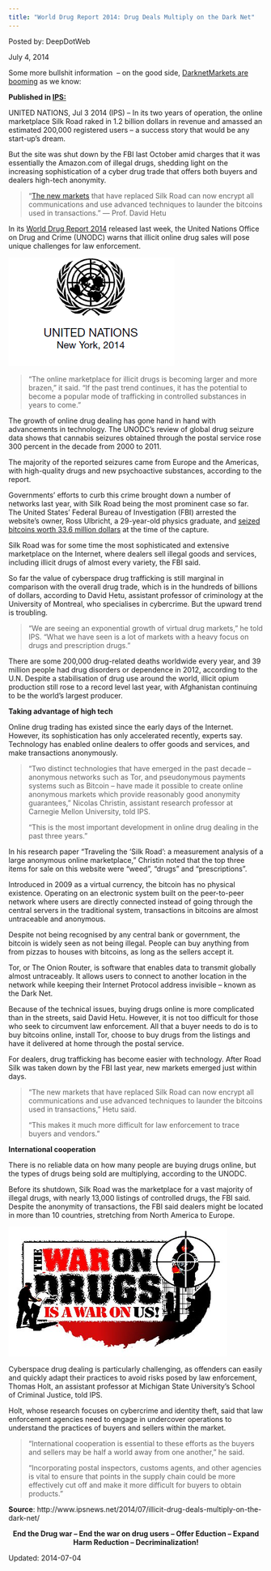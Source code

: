 ```yaml
---
title: "World Drug Report 2014: Drug Deals Multiply on the Dark Net"
---
```


Posted by: DeepDotWeb

<span>July 4, 2014</span>

<p><span class="meta_origin">Some more bullshit information  &#8211; on the good side, <a href="/2014/05/12/darknetmarkets-listing-count-is-booming-53917/">DarknetMarkets are booming</a> as we know:</span></p>
<p><span class="meta_origin"><strong>Published in <a href="http://www.ipsnews.net/2014/07/illicit-drug-deals-multiply-on-the-dark-net/">IPS:</a></strong><br />
</span></p>
<p><span class="meta_origin">UNITED NATIONS, Jul 3 2014 (IPS) </span>&#8211; In its two years of operation, the online marketplace Silk Road raked in 1.2 billion dollars in revenue and amassed an estimated 200,000 registered users – a success story that would be any start-up’s dream.<span id="more-135364"></span></p>
<p>But the site was shut down by the FBI last October amid charges that it was essentially the Amazon.com of illegal drugs, shedding light on the increasing sophistication of a cyber drug trade that offers both buyers and dealers high-tech anonymity.</p>
<blockquote>
<div class="simplePullQuote3">“<a href="/2013/10/28/updated-llist-of-hidden-marketplaces-tor-i2p/">The new markets</a> that have replaced Silk Road can now encrypt all communications and use advanced techniques to launder the bitcoins used in transactions.&#8221; &#8212; Prof. David Hetu</div>
</blockquote>
<p>In its <a href="http://www.unodc.org/documents/wdr2014/World_Drug_Report_2014_web.pdf">World Drug Report 2014</a> released last week, the United Nations Office on Drug and Crime (UNODC) warns that illicit online drug sales will pose unique challenges for law enforcement.</p>
<img src="/imgs/2014/07/un.png" />

<blockquote><p>“The online marketplace for illicit drugs is becoming larger and more brazen,” it said. “If the past trend continues, it has the potential to become a popular mode of trafficking in controlled substances in years to come.”</p></blockquote>
<p>The growth of online drug dealing has gone hand in hand with advancements in technology. The UNODC’s review of global drug seizure data shows that cannabis seizures obtained through the postal service rose 300 percent in the decade from 2000 to 2011.</p>
<p>The majority of the reported seizures came from Europe and the Americas, with high-quality drugs and new psychoactive substances, according to the report.</p>
<p>Governments’ efforts to curb this crime brought down a number of networks last year, with Silk Road being the most prominent case so far. The United States’ Federal Bureau of Investigation (FBI) arrested the website’s owner, Ross Ulbricht, a 29-year-old physics graduate, and <a href="http://www.fbi.gov/newyork/press-releases/2013/manhattan-u.s.-attorney-announces-seizure-of-additional-28-million-worth-of-bitcoins-belonging-to-ross-william-ulbricht-alleged-owner-and-operator-of-silk-road-website%20">seized bitcoins worth 33.6 million dollars</a> at the time of the capture.</p>
<p>Silk Road was for some time the most sophisticated and extensive marketplace on the Internet, where dealers sell illegal goods and services, including illicit drugs of almost every variety, the FBI said.</p>
<p>So far the value of cyberspace drug trafficking is still marginal in comparison with the overall drug trade, which is in the hundreds of billions of dollars, according to David Hetu, assistant professor of criminology at the University of Montreal, who specialises in cybercrime. But the upward trend is troubling.</p>
<blockquote><p>“We are seeing an exponential growth of virtual drug markets,” he told IPS. “What we have seen is a lot of markets with a heavy focus on drugs and prescription drugs.”</p></blockquote>
<p>There are some 200,000 drug-related deaths worldwide every year, and 39 million people had drug disorders or dependence in 2012, according to the U.N. Despite a stabilisation of drug use around the world, illicit opium production still rose to a record level last year, with Afghanistan continuing to be the world’s largest producer.</p>
<p><strong>Taking advantage of high tech</strong></p>
<p>Online drug trading has existed since the early days of the Internet. However, its sophistication has only accelerated recently, experts say. Technology has enabled online dealers to offer goods and services, and make transactions anonymously.</p>
<blockquote><p>“Two distinct technologies that have emerged in the past decade – anonymous networks such as Tor, and pseudonymous payments systems such as Bitcoin – have made it possible to create online anonymous markets which provide reasonably good anonymity guarantees,” Nicolas Christin, assistant research professor at Carnegie Mellon University, told IPS.</p>
<p>“This is the most important development in online drug dealing in the past three years.”</p></blockquote>
<p>In his research paper “Traveling the ‘Silk Road’: a measurement analysis of a large anonymous online marketplace,” Christin noted that the top three items for sale on this website were “weed”, “drugs” and “prescriptions”.</p>
<p>Introduced in 2009 as a virtual currency, the bitcoin has no physical existence. Operating on an electronic system built on the peer-to-peer network where users are directly connected instead of going through the central servers in the traditional system, transactions in bitcoins are almost untraceable and anonymous.</p>
<p>Despite not being recognised by any central bank or government, the bitcoin is widely seen as not being illegal. People can buy anything from from pizzas to houses with bitcoins, as long as the sellers accept it.</p>
<p>Tor, or The Onion Router, is software that enables data to transmit globally almost untraceably. It allows users to connect to another location in the network while keeping their Internet Protocol address invisible – known as the Dark Net.</p>
<p>Because of the technical issues, buying drugs online is more complicated than in the streets, said David Hetu. However, it is not too difficult for those who seek to circumvent law enforcement. All that a buyer needs to do is to buy bitcoins online, install Tor, choose to buy drugs from the listings and have it delivered at home through the postal service.</p>
<p>For dealers, drug trafficking has become easier with technology. After Road Silk was taken down by the FBI last year, new markets emerged just within days.</p>
<blockquote><p>“The new markets that have replaced Silk Road can now encrypt all communications and use advanced techniques to launder the bitcoins used in transactions,” Hetu said.</p>
<p>“This makes it much more difficult for law enforcement to trace buyers and vendors.”</p></blockquote>
<p><strong>International cooperation </strong></p>
<p>There is no reliable data on how many people are buying drugs online, but the types of drugs being sold are multiplying, according to the UNODC.</p>
<p>Before its shutdown, Silk Road was the marketplace for a vast majority of illegal drugs, with nearly 13,000 listings of controlled drugs, the FBI said. Despite the anonymity of transactions, the FBI said dealers might be located in more than 10 countries, stretching from North America to Europe.</p>
<img src="/imgs/2014/07/drug-war1.jpg" />

<p>Cyberspace drug dealing is particularly challenging, as offenders can easily and quickly adapt their practices to avoid risks posed by law enforcement, Thomas Holt, an assistant professor at Michigan State University’s School of Criminal Justice, told IPS.</p>
<p>Holt, whose research focuses on cybercrime and identity theft, said that law enforcement agencies need to engage in undercover operations to understand the practices of buyers and sellers within the market.</p>
<blockquote><p>“International cooperation is essential to these efforts as the buyers and sellers may be half a world away from one another,” he said.</p>
<p>“Incorporating postal inspectors, customs agents, and other agencies is vital to ensure that points in the supply chain could be more effectively cut off and make it more difficult for buyers to obtain products.”</p></blockquote>
<p><strong>Source</strong>: http://www.ipsnews.net/2014/07/illicit-drug-deals-multiply-on-the-dark-net/</p>
<p style="text-align: center;"><strong>End the Drug war &#8211; End the war on drug users &#8211; Offer Eduction &#8211; Expand Harm Reduction &#8211; Decriminalization! </strong></p>

Updated: 2014-07-04
    
